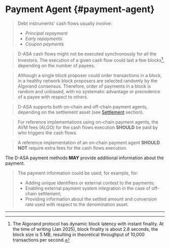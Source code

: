 # Payment Agent {#payment-agent}

> Debt instruments' cash flows usually involve:
>
> - *Principal repayment*
> - *Early repayments*
> - *Coupon payments*

> D-ASA cash flows might not be executed synchronously for all the Investors. The
> execution of a given cash flow could last a few blocks[^1], depending on the number
> of payees.

> Although a single block proposer could order transactions in a block, in a healthy
> network block proposers are selected randomly by the Algorand consensus. Therefore,
> order of payments in a block is random and unbiased, with no systematic advantage
> or precedence of a payee with respect to others.

> D-ASA supports both on-chain and off-chain payment agents, depending on the settlement
> asset (see [Settlement](./settlement.md) section).

> For reference implementations using on-chain payment agents, the AVM fees (ALGO)
> for the cash flows execution **SHOULD** be paid by who triggers the cash flows.

> A reference implementation of an on-chain payment agent **SHOULD NOT** require
> extra fees for the cash flows execution.

The D-ASA payment methods **MAY** provide additional information about the payment.

> The payment information could be used, for example, for:
>
> - Adding unique identifiers or external context to the payments;
> - Enabling external payment system integration in the case of off-chain settlement;
> - Providing information about the settled amount and conversion rate used with
> respect to the denomination asset.

---

[^1]: The Algorand protocol has dynamic block latency with instant finality. At
the time of writing (Jan 2025), block finality is about 2.8 seconds, the block size
is 5 MB, resulting in theoretical throughput of 10,000 transactions per second.
